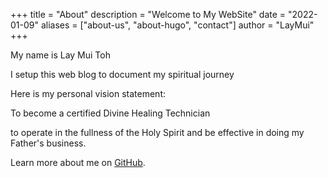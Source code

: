 +++
title = "About"
description = "Welcome to My WebSite"
date = "2022-01-09"
aliases = ["about-us", "about-hugo", "contact"]
author = "LayMui"
+++

My name is Lay Mui Toh

I setup this web blog to document my spiritual journey

Here is my personal vision statement:

To become a certified Divine Healing Technician

to operate in the fullness of the Holy Spirit and be effective in doing my Father's business.

Learn more about me on [GitHub](https://github.com/LayMui/).
